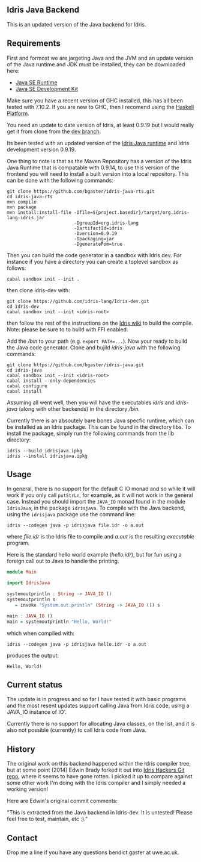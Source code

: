 Idris Java Backend
------------------

This is an updated version of the Java backend for Idris.

Requirements
------------

First and formost we are jargeting Java and the JVM and an update
version of the Java runtime and JDK must be installed, they can be
downloaded here:

* [Java SE Runtime](http://www.oracle.com/technetwork/java/javase/downloads/jre8-downloads-2133155.html)
* [Java SE Development Kit](http://www.oracle.com/technetwork/java/javase/downloads/jdk8-downloads-2133151.html)

Make sure you have a recent version of GHC installed, this has all
been tested with 7.10.2. If you are new to GHC, then I recomend using
the [Haskell Platform](https://www.haskell.org/platform/).

You need an update to date version of Idris, at least 0.9.19 but I
would really get it from clone from the
[dev branch](https://github.com/idris-lang/Idris-dev).

Its been tested with an updated version of the [Idris Java
runtime](https://github.com/bgaster/idris-java-rts.git) and Idris
development version 0.9.19.

One thing to note is that as the Maven Repository has a version of the
Idris Java Runtime that is compatable with 0.9.14, to use this version
of the frontend you will need to install a built version into a local
repository. This can be done with the following commands:


    git clone https://github.com/bgaster/idris-java-rts.git
    cd idris-java-rts
    mvn compile
    mvn package
    mvn install:install-file -Dfile=${project.basedir}/target/org.idris-lang-idris.jar
	                         -DgroupId=org.idris-lang
	                         -DartifactId=idris
							 -Dversion=0.9.19
							 -Dpackaging=jar
							 -DgeneratePom=true


Then you can build the code generator in a sandbox with Idris dev. For instance
if you have a directory *<idris-root>* you can create a toplevel sandbox as follows:

    cabal sandbox init --init .

then clone idris-dev with:

    git clone https://github.com/idris-lang/Idris-dev.git
    cd Idris-dev
	cabal sandbox init --init <idris-root>

then follow the rest of the instructions on the
[Idris wiki](https://github.com/idris-lang/Idris-dev/wiki/Installing-an-Idris-Development-version-in-a-sandbox)
to build the compile. Note: please be sure to to build with FFI enabled.

Add the *<idris-root>/bin* to your path (e.g. `export PATH=...`). Now
your ready to build the Java code generator. Clone and bujild *idris-java* with
the following commands:

    git clone https://github.com/bgaster/idris-java.git
    cd idris-java
	cabal sandbox init --init <idris-root>
	cabal install --only-dependencies
	cabal configure
	cabal install

Assuming all went well, then you will have the executables *idris* and
*idris-java* (along with other backends) in the directory *<idris-root>/bin*.

Currently there is an absoutely bare bones Java specfic runtime, which
can be installed as an Idris package. This can be found in the
directory libs. To install the package, simply run the following
commands from the lib directory:

    idris --build idrisjava.ipkg
    idris --install idrisjava.ipkg

Usage
------

In general, there is no support for the default C IO monad and so while
it will work if you only call `putStrLn`, for example, as it will not
work in the general case. Instead you should import the `JAVA_IO`
monad found in the module `IdrisJava`, in the package `idrisjava`. To compile
with the Java backend, using the `idrisjava` package use the command line:

    idris --codegen java -p idrisjava file.idr -o a.out

where *file.idr* is the Idris file to compile and *a.out* is the
resulting *executable* program.

Here is the standard hello world example (*hello.idr*), but for fun
using a foreign call out to Java to handle the printing.

```haskell
module Main

import IdrisJava

systemoutprintln : String -> JAVA_IO ()
systemoutprintln s
   = invoke "System.out.println" (String -> JAVA_IO ()) s

main : JAVA_IO ()
main = systemoutprintln "Hello, World!"
```

which when compiled with:

    idris --codegen java -p idrisjava hello.idr -o a.out

produces the output:

    Hello, World!


Current status
--------------

The update is in progress and so far I have tested it with basic
programs and the most resent updates support calling Java from Idris
code, using a JAVA_IO instance of IO'.

Currently there is no support for allocating Java classes, on the
list, and it is also not possible (currently) to call Idris code from
Java.


History
-------

The original work on this backend happened within the Idris compiler
tree, but at some point (2014) Edwin Brady forked it out into [Idris
Hackers Git repo](https://github.com/idris-hackers), where it seems to
have gone rotten. I picked it up to compare against some other work I'm doing
with the Idris compiler and I simply needed a working version!

Here are Edwin's original commit comments:

"This is extracted from the Java backend in Idris-dev. It is untested!
Please feel free to test, maintain, etc :)."

Contact
-------

Drop me a line if you have any questions bendict.gaster at uwe.ac.uk.
